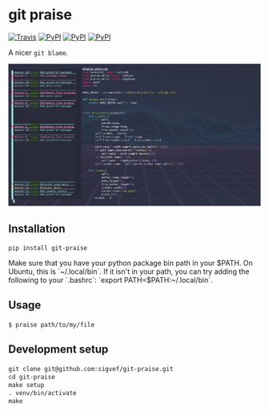 # git praise
[![Travis](https://img.shields.io/travis/sigvef/git-praise.svg)](https://travis-ci.org/sigvef/git-praise)
[![PyPI](https://img.shields.io/pypi/v/git-praise.svg)](https://pypi.python.org/pypi/git-praise)
[![PyPI](https://img.shields.io/pypi/l/git-praise.svg)](https://pypi.python.org/pypi/git-praise)
[![PyPI](https://img.shields.io/pypi/pyversions/git-praise.svg)](https://pypi.python.org/pypi/git-praise)

A nicer `git blame`.


![Screenshot  of git praise](https://github.com/sigvef/git-praise/blob/master/git-praise.png?raw=true)

## Installation

```
pip install git-praise
```

Make sure that you have your python package bin path in your $PATH.
On Ubuntu, this is `~/.local/bin`.
If it isn't in your path, you can try adding the following to your `.bashrc`:
`export PATH=$PATH:~/.local/bin`.

## Usage

```
$ praise path/to/my/file
```

## Development setup

```
git clone git@github.com:sigvef/git-praise.git
cd git-praise
make setup
. venv/bin/activate
make
```
